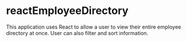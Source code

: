 # reactEmployeeDirectory
This application uses React to allow a user to view their entire employee directory at once. User can also filter and sort information.
